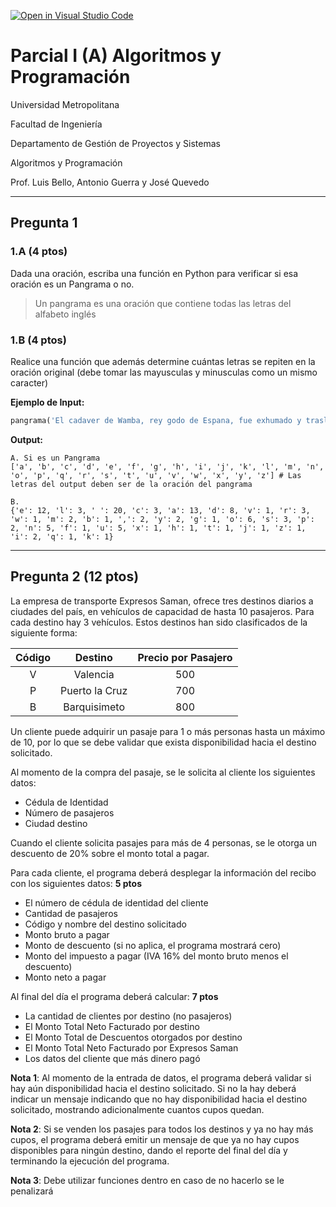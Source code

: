 [![Open in Visual Studio Code](https://classroom.github.com/assets/open-in-vscode-f059dc9a6f8d3a56e377f745f24479a46679e63a5d9fe6f495e02850cd0d8118.svg)](https://classroom.github.com/online_ide?assignment_repo_id=7013499&assignment_repo_type=AssignmentRepo)
# Parcial I (A) Algoritmos y Programación

Universidad Metropolitana

Facultad de Ingeniería

Departamento de Gestión de Proyectos y Sistemas

Algoritmos y Programación

Prof. Luis Bello, Antonio Guerra y José Quevedo

---

## Pregunta 1

### 1.A (4 ptos)

Dada una oración, escriba una función en Python para verificar si esa oración es un Pangrama o no.

> Un pangrama es una oración que contiene todas las letras del alfabeto inglés

### 1.B (4 ptos)

Realice una función que además determine cuántas letras se repiten en la oración original (debe tomar las mayusculas y minusculas como un mismo caracter)

**Ejemplo de Input:**

```python
pangrama('El cadaver de Wamba, rey godo de Espana, fue exhumado y trasladado en una caja de zinc que peso un kilo')
```

**Output:**

```shell
A. Si es un Pangrama
['a', 'b', 'c', 'd', 'e', 'f', 'g', 'h', 'i', 'j', 'k', 'l', 'm', 'n', 'o', 'p', 'q', 'r', 's', 't', 'u', 'v', 'w', 'x', 'y', 'z'] # Las letras del output deben ser de la oración del pangrama

B.
{'e': 12, 'l': 3, ' ': 20, 'c': 3, 'a': 13, 'd': 8, 'v': 1, 'r': 3, 'w': 1, 'm': 2, 'b': 1, ',': 2, 'y': 2, 'g': 1, 'o': 6, 's': 3, 'p': 2, 'n': 5, 'f': 1, 'u': 5, 'x': 1, 'h': 1, 't': 1, 'j': 1, 'z': 1, 'i': 2, 'q': 1, 'k': 1}
```

---

## Pregunta 2 (12 ptos)

La empresa de transporte Expresos Saman, ofrece tres destinos diarios a ciudades del país, en vehículos de capacidad de hasta 10 pasajeros. Para cada destino hay 3 vehículos. Estos destinos han sido clasificados de la siguiente forma:

| Código |    Destino     | Precio por Pasajero |
| :----: | :------------: | :-----------------: |
|   V    |    Valencia    |         500         |
|   P    | Puerto la Cruz |         700         |
|   B    |  Barquisimeto  |         800         |

Un cliente puede adquirir un pasaje para 1 o más personas hasta un máximo de 10, por lo que se debe validar que exista disponibilidad hacia el destino solicitado.

Al momento de la compra del pasaje, se le solicita al cliente los siguientes datos:

- Cédula de Identidad
- Número de pasajeros
- Ciudad destino

Cuando el cliente solicita pasajes para más de 4 personas, se le otorga un descuento de 20% sobre el monto total a pagar.

Para cada cliente, el programa deberá desplegar la información del recibo con los siguientes datos: **5 ptos**

- El número de cédula de identidad del cliente
- Cantidad de pasajeros
- Código y nombre del destino solicitado
- Monto bruto a pagar
- Monto de descuento (si no aplica, el programa mostrará cero)
- Monto del impuesto a pagar (IVA 16% del monto bruto menos el descuento)
- Monto neto a pagar

Al final del día el programa deberá calcular: **7 ptos**

- La cantidad de clientes por destino (no pasajeros)
- El Monto Total Neto Facturado por destino
- El Monto Total de Descuentos otorgados por destino
- El Monto Total Neto Facturado por Expresos Saman
- Los datos del cliente que más dinero pagó

**Nota 1**: Al momento de la entrada de datos, el programa deberá validar si hay aún disponibilidad hacia el destino solicitado. Si no la hay deberá indicar un mensaje indicando que no hay disponibilidad hacia el destino solicitado, mostrando adicionalmente cuantos cupos quedan.

**Nota 2**: Si se venden los pasajes para todos los destinos y ya no hay más cupos, el programa deberá emitir un mensaje de que ya no hay cupos disponibles para ningún destino, dando el reporte del final del día y terminando la ejecución del programa.

**Nota 3**: Debe utilizar funciones dentro en caso de no hacerlo se le penalizará
